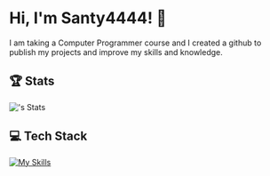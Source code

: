 # Hi, I'm Santy4444! 👋

I am taking a Computer Programmer course and I created a github to publish my projects and improve my skills and knowledge.

## 🏆 Stats
![<Santy4444>'s Stats](https://github-readme-stats.vercel.app/api?Santy4444=<Santy4444>&theme=vue-dark&show_icons=true&hide_border=true&count_private=true)

## 💻 Tech Stack
[![My Skills](https://skillicons.dev/icons?i=js,html,css,lua,c,c++,python)](https://skillicons.dev)
<!--

Here are some ideas to get you started:

- 🔭 I’m currently working on ...
- 🌱 I’m currently learning ...
- 👯 I’m looking to collaborate on ...
- 🤔 I’m looking for help with ...
- 💬 Ask me about ...
- 📫 How to reach me: ...
- 😄 Pronouns: ...
- ⚡ Fun fact: ...
-->
